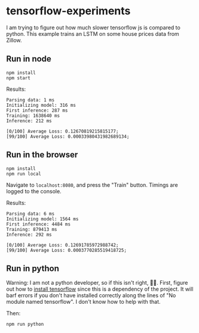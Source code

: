 tensorflow-experiments
==========================

I am trying to figure out how much slower tensorflow js is compared to python.
This example trains an LSTM on some house prices data from Zillow.

## Run in node
```
npm install
npm start
```

Results:
```
Parsing data: 1 ms
Initializing model: 316 ms
First inference: 287 ms
Training: 1638640 ms
Inference: 212 ms

[0/100] Average Loss: 0.12670819215815177;
[99/100] Average Loss: 0.00033980431982689134;
```

## Run in the browser
```
npm install
npm run local
```

Navigate to `localhost:8080`, and press the "Train" button. Timings are logged
to the console.

Results:
```
Parsing data: 6 ms
Initializing model: 1564 ms
First inference: 4484 ms
Training: 879413 ms
Inference: 292 ms

[0/100] Average Loss: 0.12691785972988742;
[99/100] Average Loss: 0.0003770285519418725;
```

## Run in python
Warning: I am not a python developer, so if this isn't right, 🤷‍♀️. First, figure
out how to [install tensorflow](https://www.tensorflow.org/install) since
this is a dependency of the project. It will barf errors if you don't have installed
correctly along the lines of "No module named tensorflow". I don't know how to help with that.

Then:

```
npm run python
```
